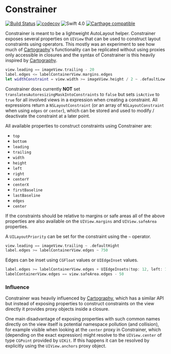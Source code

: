 # Constrainer

[![Build Status](https://travis-ci.org/daehn/Constrainer.svg?branch=develop)](https://travis-ci.org/daehn/Constrainer) [![codecov](https://codecov.io/gh/daehn/Constrainer/branch/develop/graph/badge.svg)](https://codecov.io/gh/daehn/Constrainer) ![Swift 4.0](https://img.shields.io/badge/Swift-4.0-orange.svg?style=flat)
[![Carthage compatible](https://img.shields.io/badge/Carthage-compatible-4BC51D.svg?style=flat)](https://github.com/Carthage/Carthage)

Constrainer is meant to be a lightweight AutoLayout helper. Constrainer exposes several properties on `UIView` that can be used to construct layout constraints using operators. This mostly was an experiment to see how much of [Cartography](https://github.com/robb/Cartography)'s functionality can be replicated without using proxies only accessible in closures and the syntax of Constrainer is this heavily inspired by [Cartography](https://github.com/robb/Cartography).

```swift
view.leading == imageView.trailing - 20
label.edges <= labelContainerView.margins.edges
let widthConstraint = view.width >= imageView.height / 2 ~ .defaultLow
```

Constrainer does currently **NOT** set `translatesAutoresizingMaskIntoConstraints` to `false` but sets  `isActive` to `true` for all involved views in a expression when creating a constraint.
All expressions return a `NSLayoutConstraint` (or an array of `NSLayoutConstraint` when using `edges` or `center`), which can be stored and used to modify / deactivate the constraint at a later point.

All available properties to construct constraints using Constrainer are:

* `top`
* `bottom`
* `leading`
* `trailing`
* `width`
* `height`
* `left`
* `right`
* `centerY`
* `centerX`
* `firstBaseline`
* `lastBaseline`
* `edges`
* `center`

If the constraints should be relative to margins or safe areas all of the above properties are also available on the `UIView.margins` and `UIView.safeArea` properties.

A `UILayoutPriority` can be set for the constraint using the `~` operator.

```swift
view.leading == imageView.trailing ~ .defaultHight
label.edges >= labelContainerView.edges ~ 750
```

Edges can be inset using `CGFloat` values or `UIEdgeInset` values.

```swift
label.edges >= labelContainerView.edges + UIEdgeInsets(top: 12, left: 16, bottom: -8, right: -42)
labelContainerView.edges == view.safeArea.edges - 50
```

### Influence

Constrainer was heavily influenced by [Cartography](https://github.com/robb/Cartography), which has a similar API but instead of exposing properties to construct constraints on the view directly it provides proxy objects inside a closure.

One main disadvantage of exposing properties with such common names directly on the view itself is potential namespace pollution (and collision), for example visible when looking at the `center` proxy in Constrainer, which (depending on the exact expression) might resolve to the `UIView.center` of type `CGPoint` provided by `UIKit`. If this happens it can be resolved by explicitly using the `UIView.anchors` proxy object.
